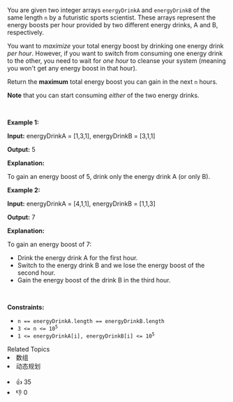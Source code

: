 <p>You are given two integer arrays <code>energyDrinkA</code> and <code>energyDrinkB</code> of the same length <code>n</code> by a futuristic sports scientist. These arrays represent the energy boosts per hour provided by two different energy drinks, A and B, respectively.</p>

<p>You want to <em>maximize</em> your total energy boost by drinking one energy drink <em>per hour</em>. However, if you want to switch from consuming one energy drink to the other, you need to wait for <em>one hour</em> to cleanse your system (meaning you won't get any energy boost in that hour).</p>

<p>Return the <strong>maximum</strong> total energy boost you can gain in the next <code>n</code> hours.</p>

<p><strong>Note</strong> that you can start consuming <em>either</em> of the two energy drinks.</p>

<p>&nbsp;</p> 
<p><strong class="example">Example 1:</strong></p>

<div class="example-block"> 
 <p><strong>Input:</strong> energyDrinkA<span class="example-io"> = [1,3,1], </span>energyDrinkB<span class="example-io"> = [3,1,1]</span></p> 
</div>

<p><strong>Output:</strong> <span class="example-io">5</span></p>

<p><strong>Explanation:</strong></p>

<p>To gain an energy boost of 5, drink only the energy drink A (or only B).</p>

<p><strong class="example">Example 2:</strong></p>

<div class="example-block"> 
 <p><strong>Input:</strong> energyDrinkA<span class="example-io"> = [4,1,1], </span>energyDrinkB<span class="example-io"> = [1,1,3]</span></p> 
</div>

<p><strong>Output:</strong> <span class="example-io">7</span></p>

<p><strong>Explanation:</strong></p>

<p>To gain an energy boost of 7:</p>

<ul> 
 <li>Drink the energy drink A for the first hour.</li> 
 <li>Switch to the energy drink B and we lose the energy boost of the second hour.</li> 
 <li>Gain the energy boost of the drink B in the third hour.</li> 
</ul>

<p>&nbsp;</p> 
<p><strong>Constraints:</strong></p>

<ul> 
 <li><code>n == energyDrinkA.length == energyDrinkB.length</code></li> 
 <li><code>3 &lt;= n &lt;= 10<sup>5</sup></code></li> 
 <li><code>1 &lt;= energyDrinkA[i], energyDrinkB[i] &lt;= 10<sup>5</sup></code></li> 
</ul>

<div><div>Related Topics</div><div><li>数组</li><li>动态规划</li></div></div><br><div><li>👍 35</li><li>👎 0</li></div>